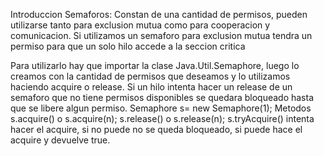 Introduccion 
Semaforos:
Constan de una cantidad de permisos, pueden utilizarse tanto para exclusion mutua como para
cooperacion y comunicacion. Si utilizamos un semaforo para exclusion mutua tendra un permiso
para que un solo hilo accede a la seccion critica

Para utilizarlo hay que importar la clase Java.Util.Semaphore, luego lo creamos con la cantidad de permisos
que deseamos y lo utilizamos haciendo acquire o release. Si un hilo intenta hacer un release de un semaforo
que no tiene permisos disponibles se quedara bloqueado hasta que se libere algun permiso. 
Semaphore s= new Semaphore(1);
Metodos
s.acquire() o s.acquire(n);
s.release() o s.release(n);
s.tryAcquire() intenta hacer el acquire, si no puede no se queda bloqueado, si puede hace el acquire y devuelve true. 
